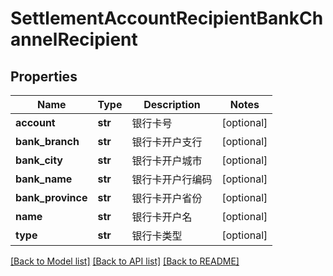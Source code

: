 # SettlementAccountRecipientBankChannelRecipient

## Properties
Name | Type | Description | Notes
------------ | ------------- | ------------- | -------------
**account** | **str** | 银行卡号 | [optional] 
**bank_branch** | **str** | 银行卡开户支行 | [optional] 
**bank_city** | **str** | 银行卡开户城市 | [optional] 
**bank_name** | **str** | 银行卡开户行编码 | [optional] 
**bank_province** | **str** | 银行卡开户省份 | [optional] 
**name** | **str** | 银行卡开户名 | [optional] 
**type** | **str** | 银行卡类型 | [optional] 

[[Back to Model list]](../README.md#documentation-for-models) [[Back to API list]](../README.md#documentation-for-api-endpoints) [[Back to README]](../README.md)


